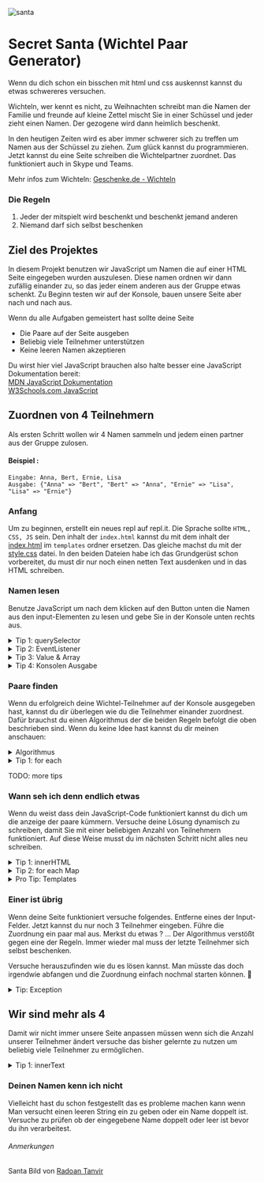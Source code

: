 ![santa]
# Secret Santa (Wichtel Paar Generator)
Wenn du dich schon ein bisschen mit html und css auskennst kannst du etwas schwereres versuchen.

Wichteln, wer kennt es nicht, zu Weihnachten schreibt man die Namen der Familie und freunde auf 
kleine Zettel mischt Sie in einer Schüssel und jeder zieht einen Namen. Der gezogene wird dann heimlich beschenkt.

In den heutigen Zeiten wird es aber immer schwerer sich zu treffen um Namen aus der Schüssel zu ziehen.
Zum glück kannst du programmieren. Jetzt kannst du eine Seite schreiben die Wichtelpartner zuordnet.
Das funktioniert auch in Skype und Teams.

Mehr infos zum Wichteln: [Geschenke.de - Wichteln](https://www.geschenke.de/magazin-wichteln/)

### Die Regeln
1. Jeder der mitspielt wird beschenkt und beschenkt jemand anderen
2. Niemand darf sich selbst beschenken

## Ziel des Projektes
In diesem Projekt benutzen wir JavaScript um Namen die auf einer HTML Seite eingegeben wurden auszulesen.
Diese namen ordnen wir dann zufällig einander zu, so das jeder einem anderen aus der Gruppe etwas schenkt.
Zu Beginn testen wir auf der Konsole, bauen unsere Seite aber nach und nach aus.

Wenn du alle Aufgaben gemeistert hast sollte deine Seite
* Die Paare auf der Seite ausgeben
* Beliebig viele Teilnehmer unterstützen
* Keine leeren Namen akzeptieren

Du wirst hier viel JavaScript brauchen also halte besser eine JavaScript Dokumentation bereit:  
[MDN JavaScript Dokumentation](https://developer.mozilla.org/de/docs/Web/JavaScript)  
[W3Schools.com JavaScript](https://www.w3schools.com/js/default.asp)


## Zuordnen von 4 Teilnehmern

Als ersten Schritt wollen wir 4 Namen sammeln und jedem einen partner aus der Gruppe zulosen.

#### Beispiel :  
```
Eingabe: Anna, Bert, Ernie, Lisa  
Ausgabe: {"Anna" => "Bert", "Bert" => "Anna", "Ernie" => "Lisa", "Lisa" => "Ernie"}
```

### Anfang
Um zu beginnen, erstellt ein neues repl auf repl.it. Die Sprache sollte `HTML, CSS, JS` sein.
Den inhalt der `index.html` kannst du mit dem inhalt der [index.html](templates/index.html) im `templates` ordner ersetzen. Das gleiche machst du mit der [style.css](templates/style.css) datei. In den beiden Dateien habe ich das Grundgerüst schon vorbereitet, du must dir nur noch einen netten Text ausdenken und in das HTML schreiben.

### Namen lesen
Benutze JavaScript um nach dem klicken auf den Button unten die Namen aus den input-Elementen zu lesen und gebe Sie in der Konsole unten rechts aus.

<details>
  <summary>Tip 1: querySelector</summary>

  Die `querySelector` Funktion und einen `EventListener` könnten bei dieser Aufgabe hilfreich sein.

  ### querySelector
  Die `querySelector` Funktion gibt dir das erste Element das zu deiner Suche passt. Als parameter übergibst du dabei einen [CSS Selector](https://www.w3schools.com/cssref/css_selectors.asp) als String. 
  Falls du einen Array mit allen passenden Elementen haben möchtest benutze die `querySelectorAll` Funktion.
  ```html
  <input type="text" class="wichtel"></input>
  <input type="text" class="wichtel"></input>
  <input type="text" class="wichtel"></input>
  <button class="myButton">Drück mich</button>
  ```

  ```javascript
  const button = document.querySelector(".myButton");
  const wichtel = document.querySelectorAll(".wichtel");
  ```
</details>
<details>
  <summary>Tip 2: EventListener</summary>

  ### EventListener
  Ein EventListener wird aufgerufen wenn du bestimmte Aktionen auf deiner Seite machst. So kannst du fest legen das eine Funktion aufgerufen wird wenn du auf etwas klickst. 
  EventListener funktionieren nicht nur mit Buttons sondern mit allen HTML Elementen.  
  Der erste Parameter gibt die Aktion an z.b. "click" für einen Maus-Click.  
  Der zweite Parameter gibt die funktion an, die dann aufgerufen wird.
  ```javascript
  button.addEventListener("click", tueEtwas);

  function tueEtwas(event){
    event.preventDefault();
    // hier dein code
  }
  ```
</details>
<details>
  <summary>Tip 3: Value & Array</summary>
  
  ### value und Array
  Um die Namen zu lesen kannst du die `value` Eigenschaft von input-Elementen nutzen. 
  Denke daran das du mehrere Namen sammeln must, dafür ist ein einem `Array` gut geeignet.
  ```javascript
  let alleWichtelNamen = []; // Array initialisieren
  // ... dein code ...
  let wichtelName = myInput.value; // Namen auslesen
  alleWichtelNamen.push(wichtelName); // Namen an Array anhängen
  ```
</details>
<details>
  <summary>Tip 4: Konsolen Ausgabe</summary>

  ### Konsolen Ausgabe
  Mit `console.log(...)` kannst du etwas in die schwarze Konsole unten rechts schreiben. damit kannst du schnell testen ob dein JavaScript funktioniert.
  ```javascript
  console.log("Der name des wichtels ist " + wichtelName);
  ```
</details>

### Paare finden
Wenn du erfolgreich deine Wichtel-Teilnehmer auf der Konsole ausgegeben hast, kannst du dir überlegen wie du die Teilnehmer einander zuordnest. 
Dafür brauchst du einen Algorithmus der die beiden Regeln befolgt die oben beschrieben sind. Wenn du keine Idee hast kannst du dir meinen anschauen:
<details>
  <summary>Algorithmus</summary>

  ### Konsolen Ausgabe
  Mit `console.log(...)` kannst du etwas in die schwarze Konsole unten rechts schreiben. damit kannst du schnell testen ob dein JavaScript funktioniert.
  ```
  Input : teilnehmerliste
  Initialisiere MAP;
  Initialisiere TEILNEHMERLISTEKOPIE;
  
  FÜR TEILNEHMER in teilnehmerliste  
    Initialisiere INDEX;
    Initialisiere ZÄHLER = 0;
    Initialisiere PARTNER;
    TUE
      INDEX = zufallszahl 0 - TEILNEHMERLISTEKOPIE.anzahl
      PARTNER = TEILNEHMERLISTEKOPIE[index]
      ZÄHLER + 1
    SOLANGE PARTNER == TEILNEHMER && ZÄHLER <= 100
    entferne PARTNER von TEILNEHMERLISTEKOPIE
  ENDE
  ```
</details>
<details>
  <summary>Tip 1: for each</summary>

  ### ForEach
  Vielleicht kennst du schon `for` Schleifen. Wusstest du das es eine vereinfachte Variante fŕ Arrays gibt?
  Wenn du deine Teilnehmer in einem Array gespeichert hast kannst du hiermit ganz einfach durch deine Teilnehmer gehen.

  ```javascript
  const teilnehmer = ['Bernd','Lisa','Klaus','Lara'];

  for (const tn in teilnehmer) {
    console.log(tn);
    /*
      Ausgabe:
        Bernd
        Lisa
        Klaus
        Lara
    */
  }
  ```
</details>

TODO: more tips

### Wann seh ich denn endlich etwas
Wenn du weist dass dein JavaScript-Code funktioniert kannst du dich um die anzeige der paare kümmern.
Versuche deine Lösung dynamisch zu schreiben, damit Sie mit einer beliebigen Anzahl von Teilnehmern funktioniert. Auf diese Weise musst du im nächsten Schritt nicht alles neu schreiben.   

<details>
  <summary>Tip 1: innerHTML</summary>

  ### innerHTML
  HTML elemente haben in JavaScript die Eigenschaft `innerHTML`. der typ dieser Eigenschaft ist String.
  änderst du diesen String, ändert sich auch sofort die Anzeige auf der Website.

  ```javascript
  const liste = document.querySelector(".liste");

  function schreibeInListe(){
    liste.innerHTML += `<div class="paar">...</div>`
  }
  ```
</details>
<details>
  <summary>Tip 2: for each Map</summary>

  ### ForEach mit Map
  Du kennst bestimmt schon den `ForEach` block der dir dabei hilft durch einen Array zu laufen.
  Das geht auch mit einer Map

  ```javascript
  const wichtelPaare = new Map();

  for (const paar in wichtelPaare) {
    let wichtel = paar[0]; // key
    let partner = paar[1]; // value
  }
  ```
</details>
<details>
  <summary>Pro Tip: Templates</summary>

  ### Templates
  Du kannst dir die Arbeit einfacher machen in dem du dir einfach Templates anlegst.
  Wenn du vor und hinter einem String in JavaScript einen "BackTick" benutzt __`__.

  ```javascript

  function schreibeInListe(){
    liste.innerHTML += paarHTML(paar[0], paar[1]);
  }

  function paarHTML(wichtel, partner){
    let template = [
      `<div class="paar">`,
        `<span class="wichtel">${wichtel}</span>`,
        `<span class="wichtel">${partner}</span>`,
      `</div>`
    return template.join("\n");
  }
  ```
</details>

### Einer ist übrig
Wenn deine Seite funktioniert versuche folgendes. Entferne eines der Input-Felder.
Jetzt kannst du nur noch 3 Teilnehmer eingeben. Führe die Zuordnung ein paar mal aus.
Merkst du etwas ? ... Der Algorithmus verstößt gegen eine der Regeln.
Immer wieder mal muss der letzte Teilnehmer sich selbst beschenken.

Versuche herauszufinden wie du es lösen kannst. Man müsste das doch irgendwie abfangen und die Zuordnung einfach nochmal starten können. :thinking:

<details>
  <summary>Tip: Exception</summary>

  Ein möglicher Weg dieses Problem zu lösen ist eine Exception.

  ### Exceptions
  Wie in vielen anderen Programmiersprachen kann man in JavaScript "Fehler werfen".
  Im Grunde bedeutet das, dass eine Funktion "geplant" abbricht und das problem zurückmeldet.
  diese Rückmeldung musst du abfangen, sonst bricht das ganze Programm ab und es passiert nichts mehr. 

  ##### Fehler werfen
  ```javascript
  function wichtelZuordnen(){
    // ... code ...
    if(teilnehmer === partner){
      throw new ZuordnungFehlgeschlagenException();
    }
  }

  function ZuordnungFehlgeschlagenException(){
    const name = "ZuordnungFehlgeschlagenException";
    const beschreibung = "Die Teilnehmer konnten nicht den Regeln entsprechend zugeordnet werden"
  }
  ```
  ##### Fehler abfangen
  ```javascript
  function main() {
    // ... code ...
    let wichtelPaare = null;
    try {
      wichtelPaare = wichtelZuordnen();
    } catch (error) {
      if(error instanceof ZuordnungFehlgeschlagenException){
        console.log("Die Zuordnung hat leider nicht funktioniert");
      }
    }
  }
  ```
  Zusammen mit einer `while` Schleife kannst du eine Exception benutzen um das Zuordnen nochmal zu versuchen.
  Denke aber daran einen Zähler zu benutzen, damit dein Programm es nicht unendlich nochmal versucht.
</details>

## Wir sind mehr als 4
Damit wir nicht immer unsere Seite anpassen müssen wenn sich die Anzahl unserer Teilnehmer ändert versuche das bisher gelernte zu nutzen um beliebig viele Teilnehmer zu ermöglichen.

<details>
  <summary>Tip 1: innerText</summary>

  ### innerText
  Du kannst auch aus "normalen" HTML-Elementen text auslesen. Die funktion dafür heißt `innerText`.

  ```html
  <span class="wichtel">Anna</span>
  ```

  ```javascript
  const wichtel = document.querySelector(".wichtel");
  let name = wichtel.innerText;
  ```
</details>



### Deinen Namen kenn ich nicht
Vielleicht hast du schon festgestellt das es probleme machen kann wenn Man versucht einen leeren String ein zu geben oder ein Name doppelt ist. Versuche zu prüfen ob der eingegebene Name doppelt oder leer ist bevor du ihn verarbeitest.


###### Anmerkungen

Santa Bild von [Radoan Tanvir](https://pixabay.com/de/users/radoan_tanvir-866268/?utm_source=link-attribution&amp;utm_medium=referral&amp;utm_campaign=image&amp;utm_content=5668363) 

[santa]: https://cdn.pixabay.com/photo/2020/10/19/17/03/santa-claus-5668363_960_720.png

